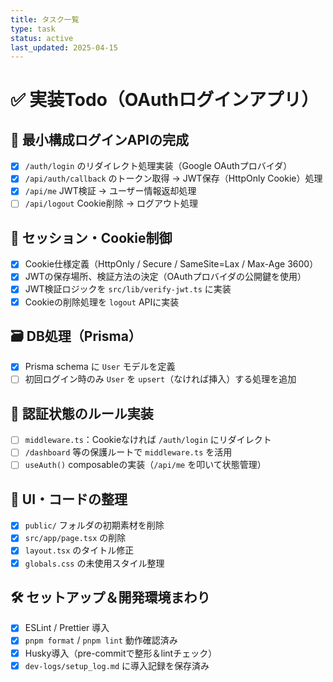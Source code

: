 ```yaml
---
title: タスク一覧
type: task
status: active
last_updated: 2025-04-15
---
```


# ✅ 実装Todo（OAuthログインアプリ）

## 🎯 最小構成ログインAPIの完成

- [x] `/auth/login` のリダイレクト処理実装（Google OAuthプロバイダ）
- [x] `/api/auth/callback` のトークン取得 → JWT保存（HttpOnly Cookie）処理
- [x] `/api/me` JWT検証 → ユーザー情報返却処理
- [ ] `/api/logout` Cookie削除 → ログアウト処理

## 🧱 セッション・Cookie制御

- [x] Cookie仕様定義（HttpOnly / Secure / SameSite=Lax / Max-Age 3600）
- [x] JWTの保存場所、検証方法の決定（OAuthプロバイダの公開鍵を使用）
- [x] JWT検証ロジックを `src/lib/verify-jwt.ts` に実装
- [x] Cookieの削除処理を `logout` APIに実装

## 🗃 DB処理（Prisma）

- [x] Prisma schema に `User` モデルを定義
- [ ] 初回ログイン時のみ `User` を `upsert`（なければ挿入）する処理を追加

## 🧭 認証状態のルール実装

- [ ] `middleware.ts`：Cookieなければ `/auth/login` にリダイレクト
- [ ] `/dashboard` 等の保護ルートで `middleware.ts` を活用
- [ ] `useAuth()` composableの実装（`/api/me` を叩いて状態管理）

## 🧹 UI・コードの整理

- [x] `public/` フォルダの初期素材を削除
- [x] `src/app/page.tsx` の削除
- [x] `layout.tsx` のタイトル修正
- [x] `globals.css` の未使用スタイル整理

## 🛠 セットアップ＆開発環境まわり

- [x] ESLint / Prettier 導入
- [x] `pnpm format` / `pnpm lint` 動作確認済み
- [x] Husky導入（pre-commitで整形＆lintチェック）
- [x] `dev-logs/setup_log.md` に導入記録を保存済み
